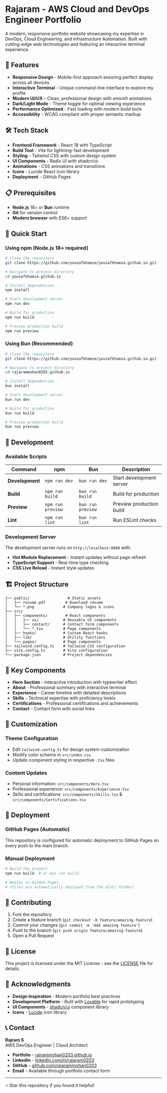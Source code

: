 # Rajaram - AWS Cloud and DevOps Engineer Portfolio

A modern, responsive portfolio website showcasing my expertise in DevOps, Cloud Engineering, and Infrastructure Automation. Built with cutting-edge web technologies and featuring an interactive terminal experience.

## 🚀 Features

- **Responsive Design** - Mobile-first approach ensuring perfect display across all devices
- **Interactive Terminal** - Unique command-line interface to explore my profile
- **Modern UI/UX** - Clean, professional design with smooth animations
- **Dark/Light Mode** - Theme toggle for optimal viewing experience
- **Performance Optimized** - Fast loading with modern build tools
- **Accessibility** - WCAG compliant with proper semantic markup

## 🛠️ Tech Stack

- **Frontend Framework** - React 18 with TypeScript
- **Build Tool** - Vite for lightning-fast development
- **Styling** - Tailwind CSS with custom design system
- **UI Components** - Radix UI with shadcn/ui
- **Animations** - CSS animations and transitions
- **Icons** - Lucide React icon library
- **Deployment** - GitHub Pages

## 📋 Prerequisites

- **Node.js** 18+ or **Bun** runtime
- **Git** for version control
- **Modern browser** with ES6+ support

## 🚀 Quick Start

### Using npm (Node.js 18+ required)

```bash
# Clone the repository
git clone https://github.com/yousafkhamza/yousafkhamza.github.io.git

# Navigate to project directory
cd yousafkhamza.github.io

# Install dependencies
npm install

# Start development server
npm run dev

# Build for production
npm run build

# Preview production build
npm run preview
```

### Using Bun (Recommended)

```bash
# Clone the repository
git clone https://github.com/yousafkhamza/yousafkhamza.github.io.git

# Navigate to project directory
cd rajarammohan0203.github.io

# Install dependencies
bun install

# Start development server
bun run dev

# Build for production
bun run build

# Preview production build
bun run preview
```

## 📱 Development

### Available Scripts

| Command         | npm               | Bun               | Description              |
| --------------- | ----------------- | ----------------- | ------------------------ |
| **Development** | `npm run dev`     | `bun run dev`     | Start development server |
| **Build**       | `npm run build`   | `bun run build`   | Build for production     |
| **Preview**     | `npm run preview` | `bun run preview` | Preview production build |
| **Lint**        | `npm run lint`    | `bun run lint`    | Run ESLint checks        |

### Development Server

The development server runs on `http://localhost:8080` with:

- **Hot Module Replacement** - Instant updates without page refresh
- **TypeScript Support** - Real-time type checking
- **CSS Live Reload** - Instant style updates

## 🏗️ Project Structure

```
├── public/                 # Static assets
│   ├── resume.pdf         # Download resume
│   └── *.png             # Company logos & icons
├── src/
│   ├── components/        # React components
│   │   ├── ui/           # Reusable UI components
│   │   ├── contact/      # Contact form components
│   │   └── *.tsx         # Page components
│   ├── hooks/            # Custom React hooks
│   ├── lib/              # Utility functions
│   └── pages/            # Page components
├── tailwind.config.ts    # Tailwind CSS configuration
├── vite.config.ts        # Vite configuration
└── package.json          # Project dependencies
```

## 🎨 Key Components

- **Hero Section** - Interactive introduction with typewriter effect
- **About** - Professional summary with interactive terminal
- **Experience** - Career timeline with detailed descriptions
- **Skills** - Technical expertise with proficiency levels
- **Certifications** - Professional certifications and achievements
- **Contact** - Contact form with social links

## 🔧 Customization

### Theme Configuration

- Edit `tailwind.config.ts` for design system customization
- Modify color scheme in `src/index.css`
- Update component styling in respective `.tsx` files

### Content Updates

- Personal information: `src/components/Hero.tsx`
- Professional experience: `src/components/Experience.tsx`
- Skills and certifications: `src/components/Skills.tsx` & `src/components/Certifications.tsx`

## 🚀 Deployment

### GitHub Pages (Automatic)

This repository is configured for automatic deployment to GitHub Pages on every push to the main branch.

### Manual Deployment

```bash
# Build the project
npm run build  # or bun run build

# Deploy to GitHub Pages
# (Files are automatically deployed from the dist/ folder)
```

## 🤝 Contributing

1. Fork the repository
2. Create a feature branch (`git checkout -b feature/amazing-feature`)
3. Commit your changes (`git commit -m 'Add amazing feature'`)
4. Push to the branch (`git push origin feature/amazing-feature`)
5. Open a Pull Request

## 📄 License

This project is licensed under the MIT License - see the [LICENSE](LICENSE) file for details.

## 🙏 Acknowledgments

- **Design Inspiration** - Modern portfolio best practices
- **Development Platform** - Built with [Lovable](https://lovable.dev) for rapid prototyping
- **UI Components** - [shadcn/ui](https://ui.shadcn.com/) component library
- **Icons** - [Lucide](https://lucide.dev/) icon library

## 📞 Contact

**Rajram S**  
AWS DevOps Engineer | Cloud Architect

- **Portfolio** - [rajrammohan0203.github.io](https://rajarammohan0203.github.io)
- **LinkedIn** - [linkedin.com/in/rajaram0203](https://linkedin.com/in/rajaram0203)
- **GitHub** - [github.com/rajarammohan0203](https://github.com/rajarammohan0203)
- **Email** - Available through portfolio contact form

---

⭐ Star this repository if you found it helpful!
